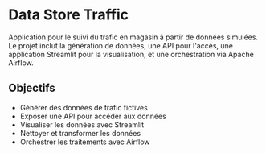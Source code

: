 # Data Store Traffic

Application pour le suivi du trafic en magasin à partir de données simulées. Le projet inclut la génération de données, une API pour l'accès, une application Streamlit pour la visualisation, et une orchestration via Apache Airflow.

## Objectifs

- Générer des données de trafic fictives
- Exposer une API pour accéder aux données
- Visualiser les données avec Streamlit
- Nettoyer et transformer les données
- Orchestrer les traitements avec Airflow